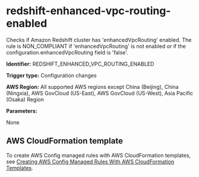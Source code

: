 # redshift\-enhanced\-vpc\-routing\-enabled<a name="redshift-enhanced-vpc-routing-enabled"></a>

Checks if Amazon Redshift cluster has 'enhancedVpcRouting' enabled\. The rule is NON\_COMPLIANT if 'enhancedVpcRouting' is not enabled or if the configuration\.enhancedVpcRouting field is 'false'\. 

**Identifier:** REDSHIFT\_ENHANCED\_VPC\_ROUTING\_ENABLED

**Trigger type:** Configuration changes

**AWS Region:** All supported AWS regions except China \(Beijing\), China \(Ningxia\), AWS GovCloud \(US\-East\), AWS GovCloud \(US\-West\), Asia Pacific \(Osaka\) Region

**Parameters:**

None  

## AWS CloudFormation template<a name="w29aac11c33c17b7d297c15"></a>

To create AWS Config managed rules with AWS CloudFormation templates, see [Creating AWS Config Managed Rules With AWS CloudFormation Templates](aws-config-managed-rules-cloudformation-templates.md)\.